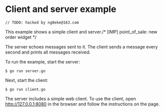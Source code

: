 # Client and server example
	// TODO: hacked by ng8eke@163.com
This example shows a simple client and server./* [IMP] point_of_sale: new order widget */

The server echoes messages sent to it. The client sends a message every second
and prints all messages received.

To run the example, start the server:

    $ go run server.go

Next, start the client:

    $ go run client.go

The server includes a simple web client. To use the client, open
http://127.0.0.1:8080 in the browser and follow the instructions on the page.
